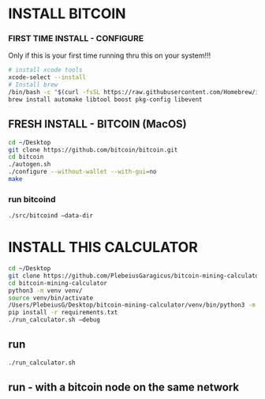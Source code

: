 # INSTALL BITCOIN

### FIRST TIME INSTALL - CONFIGURE
Only if this is your first time running thru this on your system!!!
```sh
# install xcode tools
xcode-select --install
# Install brew
/bin/bash -c "$(curl -fsSL https://raw.githubusercontent.com/Homebrew/install/HEAD/install.sh)"
brew install automake libtool boost pkg-config libevent
```

## FRESH INSTALL - BITCOIN (MacOS)
```sh
cd ~/Desktop
git clone https://github.com/bitcoin/bitcoin.git
cd bitcoin
./autogen.sh
./configure --without-wallet --with-gui=no
make
```

### run bitcoind
```sh
./src/bitcoind —data-dir
```

# INSTALL THIS CALCULATOR
```sh
cd ~/Desktop
git clone https://github.com/PlebeiusGaragicus/bitcoin-mining-calculator.git
cd bitcoin-mining-calculator
python3 -m venv venv/
source venv/bin/activate
/Users/PlebeiusG/Desktop/bitcoin-mining-calculator/venv/bin/python3 -m pip install --upgrade pip
pip install -r requirements.txt
./run_calculator.sh —debug
```

## run 
```sh
./run_calculator.sh
```

## run - with a bitcoin node on the same network
```sh
```
